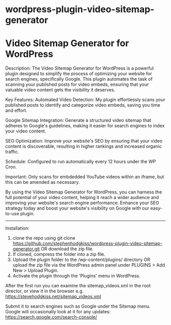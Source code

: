 # wordpress-plugin-video-sitemap-generator
# Video Sitemap Generator for WordPress

Description:
The Video Sitemap Generator for WordPress is a powerful plugin designed to simplify the process of optimizing your website for search engines, specifically Google.
This plugin automates the task of scanning your published posts for video embeds, ensuring that your valuable video content gets the visibility it deserves.

Key Features:
Automated Video Detection: My plugin effortlessly scans your published posts to identify and categorize video embeds, saving you time and effort.

Google Sitemap Integration: Generate a structured video sitemap that adheres to Google's guidelines, making it easier for search engines to index your video content.

SEO Optimization: Improve your website's SEO by ensuring that your video content is discoverable, resulting in higher rankings and increased organic traffic.

Schedule: Configured to run automatically every 12 hours under the WP Cron.

Important: Only scans for embdedded YouTube videos within an iframe, but this can be amended as necessary.

By using the Video Sitemap Generator for WordPress, you can harness the full potential of your video content, helping it reach a wider audience and improving your
website's search engine performance. Enhance your SEO strategy today and boost your website's visibility on Google with our easy-to-use plugin.

--------------------
  
Installation:
1. clone the repo using git clone https://github.com/stephenhodgkiss/wordpress-plugin-video-sitemap-generator.git OR download the zip file.
2. If cloned, compress the folder into a zip file.
3. Upload the plugin folder to the /wp-content/plugins/ directory OR upload the zip file via the WordPress admin panel under PLUGINS > Add New > Upload Plugin.
4. Activate the plugin through the 'Plugins' menu in WordPress.

After the first run you can examine the sitemap_videos.xml in the root director, or view it in the browser e.g. https://stevehodgkiss.net/sitemap_videos.xml

Submit it to search engines such as Google under the Sitemap menu. Google will occasionally look at it for any updates:
https://search.google.com/search-console/
